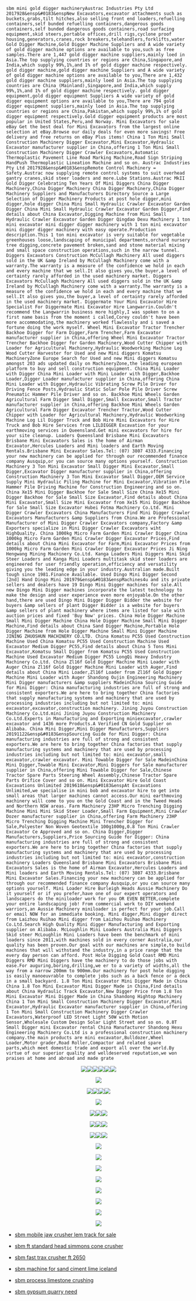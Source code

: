 
```
sbm mini gold digger machineryAustrac Industries Pty Ltd 2017928&ensp&#0183&enspNew Excavators,excavator attachments such as buckets,grabs,tilt hitches,also selling front end loaders,refuelling containers,self bunded refuelling containers,dangerous goods containers,self bunded dangerous goods containers,road surfacing equipment,skid steers,portable offices,drill rigs,cyclone proof housing,generators,cranes,rock breakers,telehandlers,forklifts,water Gold Digger Machine,Gold Digger Machine Suppliers and A wide variety of gold digger machine options are available to you,such as free samples.There are 1,447 gold digger machine suppliers,mainly loed in Asia.The top supplying countries or regions are China,Singapore,and India,which supply 99%,1%,and 1% of gold digger machine respectively. gold digger machine,gold digger machine Suppliers and A wide variety of gold digger machine options are available to you,There are 1,432 gold digger machine suppliers,mainly loed in Asia.The top supplying countries are China (Mainland),Singapore,and India,which supply 99%,1%,and 1% of gold digger machine respectively. gold digger equipment,gold digger equipment Suppliers A wide variety of gold digger equipment options are available to you,There are 794 gold digger equipment suppliers,mainly loed in Asia.The top supplying countries or regions are China,Pakistan,which supply 99%,1% of gold digger equipment respectively.Gold digger equipment products are most popular in United States,Peru,and Norway. Mini Excavators for sale eBay Get the best deal for Mini Excavators from the largest online selection at eBay.Browse our daily deals for even more savings! Free delivery and free returns on eBay Plus items! China 1 Ton Mini Small Construction Machinery Digger Excavator,Mini Excavator,Hydraulic Excavator manufacturer supplier in China,offering 1 Ton Mini Small Construction Machinery Digger Crawler Excavators,Automatic Thermoplastic Pavement Line Road Marking Machine,Road Sign Striping HandPush Thermoplastic Lineation Machine and so on. Austrac Industries Pty Ltd 2017928&ensp&#0183&enspRemote Control Machinery = Safety.Austrac now supplying remote control systems to suit overhead gantry cranes,skid steer loaders and more.Lube Stations.Austrac MkII Gold Digger Celebrating Ten Years Of Mini Diggers China Digger Machinery,China Digger Machinery China Digger Machinery,China Digger Machinery Suppliers and Manufacturers Directory Source a Large Selection of Digger Machinery Products at post hole digger,mini digger,hole digger China Mini Small Hydraulic Crawler Excavator Garden Digger China Mini Small Hydraulic Crawler Excavator Garden Digger,Find details about China Excavator,Digging Machine from Mini Small Hydraulic Crawler Excavator Garden Digger Qingdao Dexu Machinery 1 ton mini excavator mini digger digger machinery with 1 ton mini excavator mini digger digger machinery with easy operate.Production description.This 1 ton mini excavator is very suitable for vegetable greenhouses loose,landscaping of municipal departments,orchard nursery tree digging,concrete pavement broken,sand and stone material mixing and small space construction operations,such in the narrow tunnel. Diggers Excavators Construction McCullagh Machinery All used diggers sold in the UK &amp Ireland by McCullagh Machinery come with a warranty.The warranty is a measure of the confidence we hold in each and every machine that we sell.It also gives you,the buyer,a level of certainty rarely afforded in the used machinery market. Diggers Excavators McCullagh Machinery All used diggers sold in the UK &amp Ireland by McCullagh Machinery come with a warranty.The warranty is a measure of the confidence we hold in each and every machine that we sell.It also gives you,the buyer,a level of certainty rarely afforded in the used machinery market. Diggermate Your Mini Excavator Hire Specialist For Diggermate Mini Excavator Hire Langwarrin.Couldn't recommend the Langwarrin business more highly,I was spoken to on a first name basis from the moment i called,Corey couldn't have been more accommodating,the machinery worked flawlessly and i saved a fortune doing the work myself. Wheel Mini Excavator Tractor Trencher Backhoe Digger for Farm Digger,Farm Trencher,Farm Excavator manufacturer supplier in China,offering Wheel Mini Excavator Tractor Trencher Backhoe Digger for Garden Machinery,Wood Cutter Chipper with Loader for Agricultural Machinery,Hydraulic Woodworking Machine Log Wood Cutter Harvester for Used and new Mini diggers Komatsu MachineryZone Europe Search for Used and new Mini diggers Komatsu amongst 203 ads updated daily on MachineryZone,the leading european platform to buy and sell construction equipment. China Mini Loader with Digger China Mini Loader with Mini Loader with Digger,Backhoe Loader,Digger Loader manufacturer supplier in China,offering China Mini Loader with Digger,Hydraulic Vibrating Screw Pile Driver for Driving Fence Posts,Hydraulic Static Solar Pole Pile Driver Screw Pneumatic Hammer Pile Driver and so on. Backhoe Mini Wheels Garden Agricultural Farm Digger Small Digger,Small Excavator,Small Tractor manufacturer supplier in China,offering Backhoe Mini Wheels Garden Agricultural Farm Digger Excavator Trencher Tractor,Wood Cutter Chipper with Loader for Agricultural Machinery,Hydraulic Woodworking Machine Log Lil Digger Truck and Bob Hire Mini Excavators for Hire Truck and Bob Hire Services from LILDIGGER Excavation for your earthmoving services in Queensland.Get mini excavators for hire for your site cleanup. Loaders Queensland Brisbane Mini Excavators Brisbane Mini Excavators Sales is the home of Airman Excavator,Hercules Loaders and Mini loaders and Earth Moving Rentals.Brisbane Mini Excavator Sales.Tel: (07) 3807 4333.Financing your new machinery can be applied for through our recommended finance company Ausquip,or you can source many options yourself. Construction Machinery 3 Ton Mini Excavator Small Digger Mini Excavator,Small Digger,Excavator Digger manufacturer supplier in China,offering Construction Machinery 3 Ton Mini Excavator Small Digger,OEM Service Supply Mini Hydraulic Piling Machine for Mini Excavator,Vibration Pile Hammer Pile Driving Machine for Construction Engineering and so on. China Xe15 Mini Digger Backhoe for Sale Small Size China Xe15 Mini Digger Backhoe for Sale Small Size Excavator,Find details about China Mini Excavator,Small Size Mini Excavator from Xe15 Mini Digger Backhoe for Sale Small Size Excavator Hubei Fotma Machinery Co.Ltd. Mini Digger Crawler Excavators China Manufacturers Find Mini Digger Crawler Excavators Manufacturers &amp Suppliers from China.We are Professional Manufacturer of Mini Digger Crawler Excavators company,Factory &amp Exporters specialize in Mini Digger Crawler Excavators wiht HighQuality. China 1000kg Micro Farm Garden Mini Crawler Digger China 1000kg Micro Farm Garden Mini Crawler Digger Excavator Prices,Find details about China Mini Excavator for Farm,Mini Excavator Prices from 1000kg Micro Farm Garden Mini Crawler Digger Excavator Prices Ji Ning Hengwang Mining Machinery Co.Ltd. Kanga Loaders Mini Diggers Mini Skid Steer Loaders and Kanga Mini Loaders multitask skid steer loaders are engineered for user friendly operation,efficiency and versatility giving you the leading edge in your industry.Australian made.Built tough since 1981.Finance Available. Used Dingo Mini Digger Second [2nd] Hand Dingo Mini 201979&ensp&#0183&enspMachines4u and its private sellers and dealers have 19 Dingo Mini Digger machines for sale.All new Dingo Mini Digger machines incorporate the latest technology to make the design and user experience even more enjoyable.On the other hand,there are used Dingo Mini Digger Digger Bidder the website for buyers &amp sellers of plant Digger Bidder is a website for buyers &amp sellers of plant machinery where items are listed for sale with auction prices and fixed 'Buy Now' prices. China Hole Digger Machine Small Mini Digger Machine China Hole Digger Machine Small Mini Digger Machine,Find details about China Sand Digger Machine,Portable Hole Digger Machine from Hole Digger Machine Small Mini Digger Machine JINING ZHUOSHUN MACHINERY CO.LTD. China Komatsu PC55 Used Construction Machine Used China Komatsu PC55 Used Construction Machine Used Excavator Medium Digger PC55,Find details about China 5 Tons Mini Excavator,Komatsu Small Digger from Komatsu PC55 Used Construction Machine Used Excavator Medium Digger PC55 LongQi Heavy Industry Machinery Co.Ltd. China Zl16f Gold Digger Machine Mini Loader with Auger China Zl16f Gold Digger Machine Mini Loader with Auger,Find details about China Mini Loader,Zl16f Loader from Zl16f Gold Digger Machine Mini Loader with Auger Shandong Oujin Engineering Machinery Mini Digger manufacturers &amp suppliers MadeinChina Sourcing Guide for Mini Digger: China manufacturing industries are full of strong and consistent exporters.We are here to bring together China factories that supply manufacturing systems and machinery that are used by processing industries including but not limited to: mini excavator,excavator,construction machinery. Jining Juyou Construction Machinery Co.Ltd.mini Jining Juyou Construction Machinery Co.Ltd.Experts in Manufacturing and Exporting miniexcavator,crawler excavator and 1436 more Products.A Verified CN Gold Supplier on Alibaba. China Mini Digger,Mini Digger Manufacturers,Suppliers 20191122&ensp&#0183&enspSourcing Guide for Mini Digger: China manufacturing industries are full of strong and consistent exporters.We are here to bring together China factories that supply manufacturing systems and machinery that are used by processing industries including but not limited to: mini excavator,small excavator,crawler excavator. Mini Towable Digger for Sale MadeinChina Mini Digger,Towable Mini Excavator,Mini Diggers for Sale manufacturer supplier in China,offering Mini Towable Digger for Sale,Chinese Tractor Spare Parts Steering Wheel Assembly,Chinese Tractor Spare Parts Orifice Cover and so on. Mini Excavator Hire Gold Coast Excavations Unlimited 2019618&ensp&#0183&enspAt Excavations Unlimited,we specialise in mini bob and excavator hire to get into small areas that larger machines cannot access.Our mini earthmoving machinery will come to you on the Gold Coast and in the Tweed Heads and Northern NSW areas. Farm Machinery 23HP Micro Trenching Digging Machine Mini Mini Skid Steer Loader,Small Farm Equipment,Mini Crawler Dozer manufacturer supplier in China,offering Farm Machinery 23HP Micro Trenching Digging Machine Mini Trencher Digger for Sale,Polyester Non Woven Geotextile 100g1000g,0.8 Ton Mini Crawler Excavator Ce Approved and so on. China Digger,Digger Manufacturers,Suppliers,Price Sourcing Guide for Digger: China manufacturing industries are full of strong and consistent exporters.We are here to bring together China factories that supply manufacturing systems and machinery that are used by processing industries including but not limited to: mini excavator,construction machinery Loaders Queensland Brisbane Mini Excavators Brisbane Mini Excavators Sales is the home of Airman Excavator,Hercules Loaders and Mini loaders and Earth Moving Rentals.Tel: (07) 3807 4333.Brisbane Mini Excavator Sales.Financing your new machinery can be applied for through our recommended finance company Ausquip,or you can source many options yourself. Mini Loader Hire Burleigh Heads Aussie Machinery Do it yourself or if you prefer,have one of our expert operators and landscapers do the miniloader work for you OR EVEN BETTER,complete your entire landscaping job! From commercial work to DIY weekend warriors,an Aussie Machinery miniloader is perfect for your job.Call or email NOW for an immediate booking. Mini digger,Mini digger direct from Laizhou Ruihao Mini digger from Laizhou Ruihao Machinery Co.Ltd.Search High Quality Mini digger Manufacturing and Exporting supplier on Alibaba. McLoughlin Mini Loaders Australia Mini Diggers Skid steer McLoughlin Mini Loaders have been the benchmark of mini loaders since 2011,with machines sold in every corner Australia,our quality has been proven.Our goal with our machines are simple,to build machines that will withstand the industry,in a price range that the every day person can afford. Post Hole Digging Gold Coast RMD Mini Diggers RMD Mini Diggers have the machinery to do those jobs with ease.For auguring,boring,drilling,we er to a variety of widths,all the way from a narrow 200mm to 900mm.Our machinery for post hole digging is easily manoeuvrable to complete jobs such as a back fence or a deck in a small backyard. 1.8 Ton Mini Excavator Mini Digger Made in China China 1.8 Ton Mini Excavator Mini Digger Made in China,Find details about China Hydraulic Track Excavator,New Digger Price from 1.8 Ton Mini Excavator Mini Digger Made in China Shandong Hightop Machinery China 1 Ton Mini Small Construction Machinery Digger Excavator,Mini Excavator,Hydraulic Excavator manufacturer supplier in China,offering 1 Ton Mini Small Construction Machinery Digger Crawler Excavators,Waterproof LED Street Light 50W with Motion Sensor,Wholesale Custom Design Solar Light Street and so on. 0.8T Small Digger mini Excavator rental China Manufacturer Shandong Hexu Engineering Machinery Co.Ltd is a professional construction machinery company.the main products are mini excavator,Bulldozer,Wheel Loader,Motor grader,Road Roller,Compactor and related spare parts,which meet domestic trade and export all over the world.By virtue of our superior quality and welldeserved reputation,we won praises at home and abroad and made grate 
```

<div align="center">
  
<a rel="nofollow" href="https://m.shibang-china.com?f=github&k=sbm+mini+gold+digger+machinery"><img src="https://static.shibang-china.com/en/l.png"></a><img src="https://static.shibang-china.com/en/hw.png"><a rel="nofollow" href="https://m.shibang-china.com/product/?f=github&k=sbm+mini+gold+digger+machinery"><img src="https://static.shibang-china.com/en/p.png"></a><a rel="nofollow" href="https://m.shibang-china.com/cases/?f=github&k=sbm+mini+gold+digger+machinery"><img src="https://static.shibang-china.com/en/c.png"></a><a rel="nofollow" href="https://m.shibang-china.com/news/?f=github&k=sbm+mini+gold+digger+machinery"><img src="https://static.shibang-china.com/en/n.png"></a><a rel="nofollow" href="https://m.shibang-china.com?f=github&k=sbm+mini+gold+digger+machinery"><img src="https://static.shibang-china.com/en/m.png"></a>

<a rel="nofollow" href="https://m.shibang-china.com/product/?f=github&k=sbm+mini+gold+digger+machinery"><img src="https://static.shibang-china.com/en/b.jpg"></a>
  
<a rel="nofollow" href="https://m.shibang-china.com/solution-aggregate.html?f=github&k=sbm+mini+gold+digger+machinery"><img src="https://static.shibang-china.com/en/a.jpg"></a><a rel="nofollow" href="https://m.shibang-china.com/solution-mine.html?f=github&k=sbm+mini+gold+digger+machinery"><img src="https://static.shibang-china.com/en/m.jpg"></a><a rel="nofollow" href="https://m.shibang-china.com/solution-mill.html?f=github&k=sbm+mini+gold+digger+machinery"><img src="https://static.shibang-china.com/en/g.jpg"></a><a rel="nofollow" href="https://m.shibang-china.com/solution-epc.html?f=github&k=sbm+mini+gold+digger+machinery"><img src="https://static.shibang-china.com/en/e.jpg"></a>

<a rel="nofollow" href="https://m.shibang-china.com/product/?f=github&k=sbm+mini+gold+digger+machinery"><img src="https://static.shibang-china.com/en/a-p.png"></a>

<a rel="nofollow" href="https://m.shibang-china.com/product/crusher/c6x.html?f=github&k=sbm+mini+gold+digger+machinery"><img src="https://static.shibang-china.com/en/j.jpg"></a><a rel="nofollow" href="https://m.shibang-china.com/product/crusher/ci5x.html?f=github&k=sbm+mini+gold+digger+machinery"><img src="https://static.shibang-china.com/en/i.jpg"></a><a rel="nofollow" href="https://m.shibang-china.com/product/crusher/hst.html?f=github&k=sbm+mini+gold+digger+machinery"><img src="https://static.shibang-china.com/en/c.jpg"></a>

<a rel="nofollow" href="https://m.shibang-china.com/product/mill/mtw.html?f=github&k=sbm+mini+gold+digger+machinery"><img src="https://static.shibang-china.com/en/mtw.jpg"></a><a rel="nofollow" href="https://m.shibang-china.com/product/mill/scm.html?f=github&k=sbm+mini+gold+digger+machinery"><img src="https://static.shibang-china.com/en/scm.jpg"></a><a rel="nofollow" href="https://m.shibang-china.com/product/mill/lm.html?f=github&k=sbm+mini+gold+digger+machinery"><img src="https://static.shibang-china.com/en/lm.jpg"></a>

<a rel="nofollow" href="https://m.shibang-china.com/product/sand/vsi6x.html?f=github&k=sbm+mini+gold+digger+machinery"><img src="https://static.shibang-china.com/en/6x.jpg"></a><a rel="nofollow" href="https://m.shibang-china.com/product/sand/vu.html?f=github&k=sbm+mini+gold+digger+machinery"><img src="https://static.shibang-china.com/en/vu.jpg"></a><a rel="nofollow" href="https://m.shibang-china.com/product/mobile/klun.html?f=github&k=sbm+mini+gold+digger+machinery"><img src="https://static.shibang-china.com/en/k.jpg"></a>

<a rel="nofollow" href="https://m.shibang-china.com/cases/?f=github&k=sbm+mini+gold+digger+machinery"><img src="https://static.shibang-china.com/en/case.png"></a>

<a rel="nofollow" href="https://m.shibang-china.com/cases/aggregate/202.html?f=github&k=sbm+mini+gold+digger+machinery"><img src="https://static.shibang-china.com/en/c-1.jpg"></a>

<a rel="nofollow" href="https://m.shibang-china.com/cases/aggregate/203.html?f=github&k=sbm+mini+gold+digger+machinery"><img src="https://static.shibang-china.com/en/c-2.jpg"></a>

<a rel="nofollow" href="https://m.shibang-china.com/cases/mill/123.html?f=github&k=sbm+mini+gold+digger+machinery"><img src="https://static.shibang-china.com/en/c-3.jpg"></a>

<a rel="nofollow" href="https://m.shibang-china.com/contact_us.html?f=github&k=sbm+mini+gold+digger+machinery"><img src="https://static.shibang-china.com/en/contact.png"></a>

<a rel="nofollow" href="https://swt.shibang-china.com/?f=github&k=sbm+mini+gold+digger+machinery"><img src="https://static.shibang-china.com/en/chat.png"></a>

<a rel="nofollow" href="https://whatsapp.shibangsoft.com/WhatsApp.php?f=github&k=sbm+mini+gold+digger+machinery"><img src="https://static.shibang-china.com/en/whatsapp.png"></a>

<a rel="nofollow" href="https://m.shibang-china.com/?f=github&k=sbm+mini+gold+digger+machinery"><img src="https://static.shibang-china.com/en/website.png"></a>

</div>


* [sbm mobile jaw crusher lem track for sale](sbm%20mobile%20jaw%20crusher%20lem%20track%20for%20sale.md)

* [sbm ft standard head simmons cone crusher](sbm%20ft%20standard%20head%20simmons%20cone%20crusher.md)

* [sbm fast trax crusher ft 2650](sbm%20fast%20trax%20crusher%20ft%202650.md)

* [sbm machine for sand ciment lime iceland](sbm%20machine%20for%20sand%20ciment%20lime%20iceland.md)

* [sbm process limestone crushing](sbm%20process%20limestone%20crushing.md)

* [sbm gypsum quarry need](sbm%20gypsum%20quarry%20need.md)